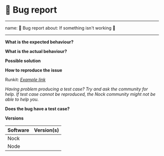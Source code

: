 # 🐛 Bug report

---
name: 🐛 Bug report
about: If something isn't working 🤕

---

**What is the expected behaviour?**

**What is the actual behaviour?**

**Possible solution**
 
**How to reproduce the issue**

Runkit: *[Example link](https://runkit.com/gr2m/node-nock-nock-768)*

_Having problem producing a test case? Try and ask the community for help. If test case cannot be reproduced, the Nock community might not be able to help you._

**Does the bug have a test case?**

**Versions**

| Software | Version(s) |
|----------|------------|
| Nock     |            |
| Node     |            |